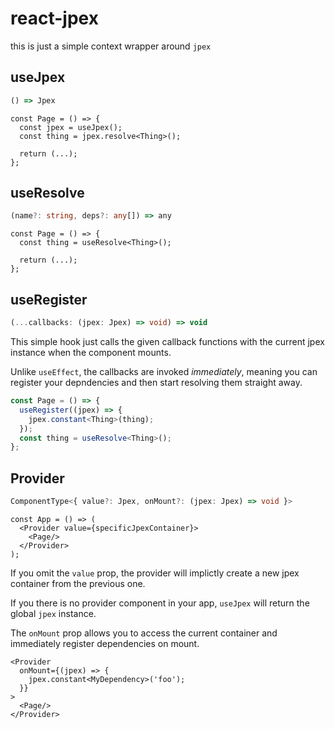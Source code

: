# react-jpex
this is just a simple context wrapper around `jpex`

## useJpex
```ts
() => Jpex
```

```tsx
const Page = () => {
  const jpex = useJpex();
  const thing = jpex.resolve<Thing>();

  return (...);
};
```

## useResolve
```ts
(name?: string, deps?: any[]) => any
```

```tsx
const Page = () => {
  const thing = useResolve<Thing>();

  return (...);
};
```

## useRegister
```ts
(...callbacks: (jpex: Jpex) => void) => void
```
This simple hook just calls the given callback functions with the current jpex instance when the component mounts.

Unlike `useEffect`, the callbacks are invoked _immediately_, meaning you can register your depndencies and then start resolving them straight away.

```ts
const Page = () => {
  useRegister((jpex) => {
    jpex.constant<Thing>(thing);
  });
  const thing = useResolve<Thing>();
};
``` 

## Provider
```ts
ComponentType<{ value?: Jpex, onMount?: (jpex: Jpex) => void }>
```

```tsx
const App = () => (
  <Provider value={specificJpexContainer}>
    <Page/>
  </Provider>
);
```
If you omit the `value` prop, the provider will implictly create a new jpex container from the previous one.

If you there is no provider component in your app, `useJpex` will return the global `jpex` instance.

The `onMount` prop allows you to access the current container and immediately register dependencies on mount.

```tsx
<Provider
  onMount={(jpex) => {
    jpex.constant<MyDependency>('foo');
  }}
>
  <Page/>
</Provider>
```
